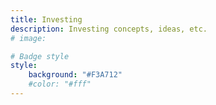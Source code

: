 ```yaml
---
title: Investing
description: Investing concepts, ideas, etc.
# image:

# Badge style
style:
    background: "#F3A712" 
    #color: "#fff"
---
```

